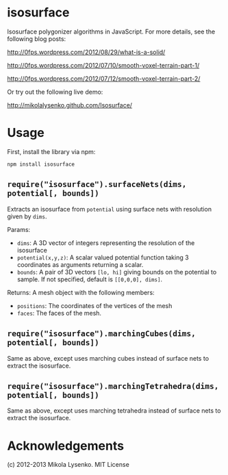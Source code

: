 isosurface
==========

Isosurface polygonizer algorithms in JavaScript.  For more details, see the following blog posts:

http://0fps.wordpress.com/2012/08/29/what-is-a-solid/

http://0fps.wordpress.com/2012/07/10/smooth-voxel-terrain-part-1/

http://0fps.wordpress.com/2012/07/12/smooth-voxel-terrain-part-2/

Or try out the following live demo:

http://mikolalysenko.github.com/Isosurface/


Usage
=====

First, install the library via npm:

    npm install isosurface
    

`require("isosurface").surfaceNets(dims, potential[, bounds])`
--------------------------------------------------------------

Extracts an isosurface from `potential` using surface nets with resolution given by `dims`.

Params:
* `dims`: A 3D vector of integers representing the resolution of the isosurface
* `potential(x,y,z)`: A scalar valued potential function taking 3 coordinates as arguments returning a scalar.
* `bounds`: A pair of 3D vectors `[lo, hi]` giving bounds on the potential to sample.  If not specified, default is `[[0,0,0], dims]`.

Returns: A mesh object with the following members:
* `positions`: The coordinates of the vertices of the mesh
* `faces`: The faces of the mesh.

`require("isosurface").marchingCubes(dims, potential[, bounds])`
--------------------------------------------------------------

Same as above, except uses marching cubes instead of surface nets to extract the isosurface.

`require("isosurface").marchingTetrahedra(dims, potential[, bounds])`
--------------------------------------------------------------

Same as above, except uses marching tetrahedra instead of surface nets to extract the isosurface.


Acknowledgements
================

(c) 2012-2013 Mikola Lysenko.  MIT License
